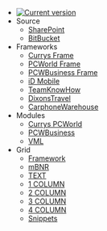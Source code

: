 * [![Current version](https://img.shields.io/badge/V-2.5-E51639.svg?longCache=true&style=for-the-badge)](#)
* Source
  * [<i class="fas fa-fw fa-cloud-download-alt"></i> SharePoint](https://dixonsretail.sharepoint.com/sites/emailcrm/Shared%20Documents/_Assets/__Templates/Adobe%20Campaign/Master%20Template?csf=1 'download')
  * [<i class="fas fa-fw fa-code-branch"></i> BitBucket](https://bitbucket.org/dixonscarphone/master-templates/src 'download')
* Frameworks
  * [<i class="fas fa-fw fa-file-download"></i>Currys Frame](https://dixonsretail.sharepoint.com/sites/emailcrm/Shared%20Documents/_Assets/__Templates/Adobe%20Campaign/Master%20Template/AC_Skeleton_Currys.html?csf=1 'download')
  * [<i class="fas fa-fw fa-file-download"></i>PCWorld Frame](https://dixonsretail.sharepoint.com/sites/emailcrm/Shared%20Documents/_Assets/__Templates/Adobe%20Campaign/Master%20Template/AC_Skeleton_PCWorld.html?csf=1 'download')
  * [<i class="fas fa-fw fa-file-download"></i>PCWBusiness Frame](https://dixonsretail.sharepoint.com/sites/emailcrm/Shared%20Documents/_Assets/__Templates/Adobe%20Campaign/Master%20Template/AC_Skeleton_PCWBusiness.html?csf=1 'download')
  * [<i class="fas fa-fw fa-times"></i>iD Mobile](# 'disabled')
  * [<i class="fas fa-fw fa-times"></i>TeamKnowHow](# 'disabled')
  * [<i class="fas fa-fw fa-times"></i>DixonsTravel](# 'disabled')
  * [<i class="fas fa-fw fa-times"></i>CarphoneWarehouse](# 'disabled')
* Modules
  * [<i class="fas fa-fw fa-file-download"></i>Currys PCWorld](https://dixonsretail.sharepoint.com/sites/emailcrm/Shared%20Documents/_Assets/__Templates/Adobe%20Campaign/Master%20Template/AC_Sections_CPCW.html?csf=1 'download')
  * [<i class="fas fa-fw fa-file-download"></i>PCWBusiness](https://dixonsretail.sharepoint.com/sites/emailcrm/Shared%20Documents/_Assets/__Templates/Adobe%20Campaign/Master%20Template/AC_Sections_PCWBusiness.html?csf=1&e=6a3403629d8740949ef87c5ba6f963af 'download')
  * [<i class="fas fa-fw fa-file-download"></i>VML](https://dixonsretail.sharepoint.com/sites/emailcrm/Shared%20Documents/_Assets/__Templates/Adobe%20Campaign/Master%20Template/AC_VML.html?csf=1&e=6a3403629d8740949ef87c5ba6f963af 'download')
* Grid
  * [<i class="fas fa-fw fa-times"></i>Framework](# 'disabled')
  * [<i class="fas fa-fw fa-times"></i>mBNR](# 'disabled')
  * [<i class="fas fa-fw fa-times"></i>TEXT](# 'disabled')
  * [<i class="fas fa-fw fa-times"></i>1 COLUMN](# 'disabled')
  * [<i class="fas fa-fw fa-times"></i>2 COLUMN](# 'disabled')
  * [<i class="fas fa-fw fa-times"></i>3 COLUMN](# 'disabled')
  * [<i class="fas fa-fw fa-times"></i>4 COLUMN](# 'disabled')
  * [<i class="fas fa-fw fa-times"></i>Snippets](# 'disabled')
